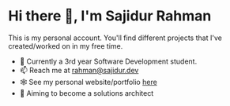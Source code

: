 # Hi there 👋, I'm Sajidur Rahman

This is my personal account. You'll find different projects that I've created/worked on in my free time.

- 🌱 Currently a 3rd year Software Development student.
- 📫 Reach me at <a href="mailto:rahman@sajidur.dev">rahman@sajidur.dev</a>
- 🕸️ See my personal website/portfolio [here](https://www.sajidur.dev)
- 🚀 Aiming to become a solutions architect
